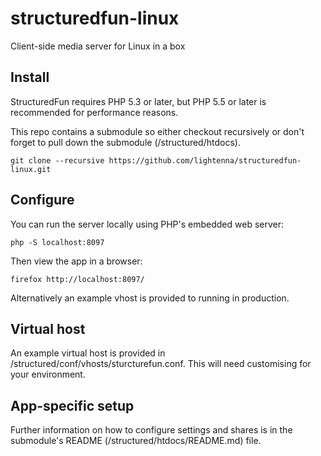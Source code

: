 structuredfun-linux
===================

Client-side media server for Linux in a box

Install
-------
StructuredFun requires PHP 5.3 or later, but PHP 5.5 or later is recommended for performance reasons.

This repo contains a submodule so either checkout recursively or don't forget to pull down the submodule (/structured/htdocs).

```git clone --recursive https://github.com/lightenna/structuredfun-linux.git```

Configure
---------
You can run the server locally using PHP's embedded web server:

```php -S localhost:8097```

Then view the app in a browser:

```firefox http://localhost:8097/```

Alternatively an example vhost is provided to running in production.

Virtual host
------------
An example virtual host is provided in /structured/conf/vhosts/sturcturefun.conf.  This will need customising for your environment.

App-specific setup
------------------
Further information on how to configure settings and shares is in the submodule's README (/structured/htdocs/README.md) file.
